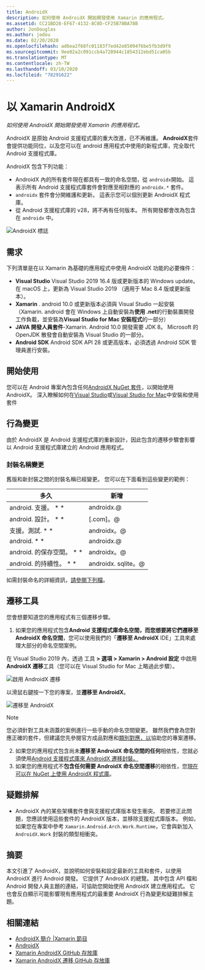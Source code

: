 ```yaml
---
title: AndroidX
description: 如何使用 AndroidX 開始開發使用 Xamarin 的應用程式。
ms.assetid: CC21BD28-EF67-4132-8C0D-CF25B78BA78B
author: JonDouglas
ms.author: jodou
ms.date: 02/20/2020
ms.openlocfilehash: ad6ea2f68fc01183f7ed42e85094f6be5fb3d9f9
ms.sourcegitcommit: 9ee02a2c091ccb4a728944c1854312ebd51ca05b
ms.translationtype: MT
ms.contentlocale: zh-TW
ms.lasthandoff: 03/10/2020
ms.locfileid: "78291622"
---
```

# <a name="androidx-with-xamarin"></a>以 Xamarin AndroidX

_如何使用 AndroidX 開始開發使用 Xamarin 的應用程式。_

AndroidX 是原始 Android 支援程式庫的重大改進，已不再維護。 **AndroidX**套件會提供功能同位，以及您可以在 android 應用程式中使用的新程式庫，完全取代 Android 支援程式庫。

AndroidX 包含下列功能：

- AndroidX 內的所有套件現在都具有一致的命名空間，從 `androidx`開始。 這表示所有 Android 支援程式庫套件會對應至相對應的 `androidx.*` 套件。
- `androidx` 套件會分開維護和更新。 這表示您可以個別更新 AndroidX 程式庫。
- 從 Android 支援程式庫的 v28，將不再有任何版本。 所有開發都會改為包含在 `androidx` 中。

![AndroidX 標誌](~/android/platform/androidx-images/AndroidXLogo.png)

## <a name="requirements"></a>需求

下列清單是在以 Xamarin 為基礎的應用程式中使用 AndroidX 功能的必要條件：

- **Visual Studio** Visual Studio 2019 16.4 版或更新版本的 Windows update。 在 macOS 上，更新為 Visual Studio 2019 （適用于 Mac 8.4 版或更新版本）。
- **Xamarin** . android 10.0 或更新版本必須與 Visual Studio 一起安裝（Xamarin. android 會在 Windows 上自動安裝為**使用 .net**的行動裝置開發工作負載，並安裝為**Visual Studio for Mac 安裝程式**的一部分）
- **JAVA 開發人員套件**-Xamarin. Android 10.0 開發需要 JDK 8。 Microsoft 的 OpenJDK 散發會自動安裝為 Visual Studio 的一部分。
- **Android SDK** Android SDK API 28 或更高版本，必須透過 Android SDK 管理員進行安裝。

## <a name="get-started"></a>開始使用

您可以在 Android 專案內包含任何[AndroidX NuGet 套件](https://www.nuget.org/packages?q=Tags%3A%22AndroidX%22+Authors%3A%22Microsoft%22)，以開始使用 AndroidX。 深入瞭解如何在[Visual Studio](https://docs.microsoft.com/nuget/quickstart/install-and-use-a-package-in-visual-studio)或[Visual Studio for Mac](https://docs.microsoft.com/nuget/quickstart/install-and-use-a-package-in-visual-studio-mac)中安裝和使用套件

## <a name="behavior-changes"></a>行為變更

由於 AndroidX 是 Android 支援程式庫的重新設計，因此包含的遷移步驟會影響以 Android 支援程式庫建立的 Android 應用程式。

### <a name="package-name-change"></a>封裝名稱變更
舊版和新封裝之間的封裝名稱已經變更。 您可以在下面看到這些變更的範例：

| 多久                    | 新增                    |
| ---------------------- | ---------------------- |
| android. 支援。 * *     | androidx.@             |
| android. 設計。 * *      | [.com]。@ |
| 支援。測試. * * | androidx。@       |
| android. * *        | androidx.@             |
| android. 的保存空間。 * * | androidx。@ |
| android. 的持續性。 * * | androidx. sqlite。@ |

如需封裝命名的詳細資訊，[請參閱下列檔](https://developer.android.com/jetpack/androidx/migrate#artifact_mappings)。

## <a name="migration-tooling"></a>遷移工具

您會想要知道您的應用程式有三個遷移步驟。

1. 如果您的應用程式包含**Android 支援程式庫命名空間，而您想要將它們遷移至 AndroidX 命名空間**，您可以使用我們的「**遷移至 AndroidX** IDE」工具來處理大部分的命名空間案例。 

在 Visual Studio 2019 內，透過 工具  **> 選項 > Xamarin > Android 設定** 中啟用**AndroidX 遷移**工具（您可以在 Visual Studio for Mac 上略過此步驟）。

![啟用 AndroidX 遷移](~/android/platform/androidx-images/EnableAndroidXMigrator.png)

以滑鼠右鍵按一下您的專案，並**遷移至 AndroidX**。

![遷移至 AndroidX](~/android/platform/androidx-images/MigrateToAndroidX.png)

> [!NOTE] 
> 您必須針對工具未涵蓋的案例進行一些手動的命名空間變更。 雖然我們會為您對應正確的套件，但建議您先參閱官方成品對應和[類別](https://developer.android.com/jetpack/androidx/migrate/class-mappings)[對應，以](https://developer.android.com/jetpack/androidx/migrate/artifact-mappings)協助您的專案遷移。

2. 如果您的應用程式包含尚未**遷移至 AndroidX 命名空間的任何**相依性，您就必須使用[Android 支援程式庫來 AndroidX 遷移封裝。](https://www.nuget.org/packages/Xamarin.AndroidX.Migration)
3. 如果您的應用程式不**包含任何需要 AndroidX 命名空間遷移**的相依性，您[現在可以在 NuGet 上使用 AndroidX 程式庫](https://www.nuget.org/packages?q=Tags%3A%22AndroidX%22+Authors%3A%22Microsoft%22)。

## <a name="troubleshooting"></a>疑難排解

- AndroidX 內的某些架構套件會與支援程式庫版本發生衝突。 若要修正此問題，您應該使用這些套件的 AndroidX 版本，並移除支援程式庫版本。 例如，如果您在專案中參考 `Xamarin.Android.Arch.Work.Runtime`，它會與新加入 `AndroidX.Work` 封裝的類型相衝突。

## <a name="summary"></a>摘要

本文引進了 AndroidX，並說明如何安裝和設定最新的工具和套件，以使用 AndroidX 進行 Android 開發。 它提供了 AndroidX 的總覽。 其中包含 API 檔和 Android 開發人員主題的連結，可協助您開始使用 AndroidX 建立應用程式。 它也會反白顯示可能影響現有應用程式的最重要 AndroidX 行為變更和疑難排解主題。

## <a name="related-links"></a>相關連結

- [AndroidX 簡介 |Xamarin 節目](https://www.youtube.com/watch?v=M_l3RjTev5A)
- [AndroidX](https://developer.android.com/jetpack/androidx)
- [Xamarin AndroidX GitHub 存放庫](https://github.com/xamarin/AndroidX)
- [Xamarin AndroidX 遷移 GitHub 存放庫](https://github.com/xamarin/XamarinAndroidXMigration)
